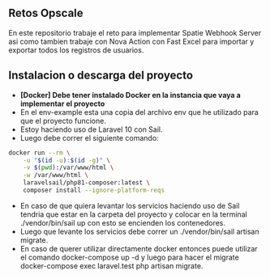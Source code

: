 ## Retos Opscale

En este repositorio trabaje el reto para implementar Spatie Webhook Server asi como tambien trabaje con Nova Action con Fast Excel para importar y exportar todos los registros de usuarios.

## Instalacion o descarga del proyecto
- **[Docker] Debe tener instalado Docker en la instancia que vaya a implementar el proyecto**
- En el env-example esta una copia del archivo env que he utilizado para que el proyecto funcione.
- Estoy haciendo uso de Laravel 10 con Sail.
- Luego debe correr el siguiente comando:
```bash
docker run --rm \
    -u "$(id -u):$(id -g)" \
    -v $(pwd):/var/www/html \
    -w /var/www/html \
    laravelsail/php81-composer:latest \
    composer install --ignore-platform-reqs
```
- En caso de que quiera levantar los servicios haciendo uso de Sail tendria que estar en la carpeta del proyecto y colocar en la terminal ./vendor/bin/sail up con esto se encienden los contenedores.
- Luego que levante los servicios debe correr un ./vendor/bin/sail artisan migrate.
- En caso de querer utilizar directamente docker entonces puede utilizar el comando docker-compose up -d y luego para hacer el migrate docker-compose exec laravel.test php artisan migrate.
